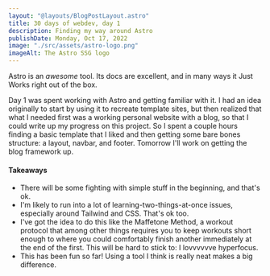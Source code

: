 ```yaml
---
layout: "@layouts/BlogPostLayout.astro"
title: 30 days of webdev, day 1 
description: Finding my way around Astro
publishDate: Monday, Oct 17, 2022
image: "./src/assets/astro-logo.png"
imageAlt: The Astro SSG logo
---
```


Astro is an *awesome* tool. Its docs are excellent, and in many ways it Just Works right out of the box. 

Day 1 was spent working with Astro and getting familiar with it. I had an idea originally to start by using it to recreate template sites, but then realized that what I needed first was a working personal website with a blog, so that I could write up my progress on this project. So I spent a couple hours finding a basic template that I liked and then getting some bare bones structure: a layout, navbar, and footer. Tomorrow I'll work on getting the blog framework up.

#### Takeaways

* There will be some fighting with simple stuff in the beginning, and that's ok.
* I'm likely to run into a lot of learning-two-things-at-once issues, especially around Tailwind and CSS. That's ok too.
* I've got the idea to do this like the Maffetone Method, a workout protocol that among other things requires you to keep workouts short enough to where you could comfortably finish another immediately at the end of the first. This will be hard to stick to: I lovvvvvve hyperfocus.
* This has been fun so far! Using a tool I think is really neat makes a big difference.

